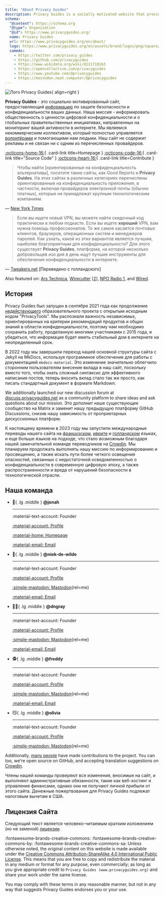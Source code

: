 ```yaml
---
title: "About Privacy Guides"
description: Privacy Guides is a socially motivated website that provides information for protecting your data security and privacy.
schema:
  "@context": https://schema.org
  "@type": Organization
  "@id": https://www.privacyguides.org/
  name: Privacy Guides
  url: https://www.privacyguides.org/en/about/
  logo: https://www.privacyguides.org/en/assets/brand/logos/png/square/pg-yellow.png
  sameAs:
    - https://twitter.com/privacy_guides
    - https://github.com/privacyguides
    - https://www.wikidata.org/wiki/Q111710163
    - https://opencollective.com/privacyguides
    - https://www.youtube.com/@privacyguides
    - https://mastodon.neat.computer/@privacyguides
---
```


![Лого Privacy Guides](../assets/brand/logos/png/square/pg-yellow.png){ align=right }

**Privacy Guides** - это социально мотивированный сайт, предоставляющий [информацию](/kb) по защите безопасности и конфиденциальности ваших данных. Наша миссия - информировать общественность о ценности цифровой конфиденциальности и о глобальных правительственных инициативах, направленных на мониторинг вашей активности в интернете. Мы являемся некоммерческим коллективом, который полностью управляется [волонтёрами](https://discuss.privacyguides.net/g/team) и помогающими нам людьми. Наш сайт не содержит рекламы и не связан ни с одним из перечисленных провайдеров.

[:octicons-home-16:](https://www.privacyguides.org){ .card-link title=Homepage }
[:octicons-code-16:](https://github.com/privacyguides/privacyguides.org){ .card-link title="Source Code" }
[:octicons-heart-16:](donate.md){ .card-link title=Contribute }

> Чтобы найти [ориентированные на конфиденциальность альтернативы], посетите такие сайты, как Good Reports и **Privacy Guides**. На этих сайтах в различных категориях перечислены ориентированные на конфиденциальность приложения, в частности, включая провайдеров электронной почты (обычно платных), которые не принадлежат крупным технологическим компаниям.

— [New York Times](https://nytimes.com/wirecutter/guides/online-security-social-media-privacy)

> Если вы ищете новый VPN, вы можете найти скидочный код практически в любом подкасте. Если вы ищете **хороший** VPN, вам нужна помощь профессионалов. То же самое касается почтовых клиентов, браузеров, операционных систем и менеджеров паролей. Как узнать, какой из этих вариантов является лучшим, наиболее благоприятным для конфиденциальности? Для этого существует **Privacy Guides**, платформа, на которой несколько добровольцев изо дня в день ищут лучшие инструменты для обеспечения конфиденциальности в интернете.

— [Tweakers.net](https://tweakers.net/reviews/10568/op-zoek-naar-privacyvriendelijke-tools-niek-de-wilde-van-privacy-guides.html) [Переведено с голландского]

Also featured on: [Ars Technica](https://arstechnica.com/gadgets/2022/02/is-firefox-ok), [Wirecutter](https://nytimes.com/wirecutter/guides/practical-guide-to-securing-windows-pc) [[2](https://nytimes.com/wirecutter/guides/practical-guide-to-securing-your-mac)], [NPO Radio 1](https://nporadio1.nl/nieuws/binnenland/8eaff3a2-8b29-4f63-9b74-36d2b28b1fe1/ooit-online-eens-wat-doms-geplaatst-ga-jezelf-eens-googlen-en-kijk-dan-wat-je-tegenkomt), and [Wired](https://wired.com/story/firefox-mozilla-2022).

## История

Privacy Guides был запущен в сентябре 2021 года как продолжение [недействующего](privacytools.md) образовательного проекта с открытым исходным кодом "PrivacyTools". Мы распознали важность независимых, ориентированных на критерии рекомендаций продуктов и общих знаний в области конфиденциальности, поэтому нам необходимо сохранить работу, проделанную многими участниками с 2015 года, и убедиться, что информация будет иметь стабильный дом в интернете на неопределенный срок.

В 2022 году мы завершили переход нашей основной структуры сайта с Jekyll на MkDocs, используя программное обеспечение для работы с документацией `mkdocs-material`. Это изменение значительно облегчило сторонним пользователям внесение вклада в наш сайт, поскольку вместо того, чтобы знать сложный синтаксис для эффективного написания постов, теперь вносить вклад стало так же просто, как писать стандартный документ в формате Markdown.

We additionally launched our new discussion forum at [discuss.privacyguides.net](https://discuss.privacyguides.net) as a community platform to share ideas and ask questions about our mission. Это дополнит наше существующее сообщество на Matrix и заменит нашу предыдущую платформу GitHub Discussions, снизив нашу зависимость от проприетарных дискуссионных платформ.

К настоящему времени в 2023 году мы запустили международные переводы нашего сайта на [французском](/fr/), [иврите](/he/) и [голландском](/nl/) языках, и еще больше языков на подходе, что стало возможным благодаря нашей замечательной команде переводчиков на [Crowdin](https://crowdin.com/project/privacyguides). Мы планируем продолжать выполнять нашу миссию по информированию и просвещению, а также искать пути более четкого освещения опасностей, связанных с недостаточной осведомленностью о конфиденциальности в современную цифровую эпоху, а также распространенности и вреда от нарушений безопасности в технологической отрасли.

## Наша команда
<!-- markdownlint-disable MD030 -->

<div class="grid cards" markdown>
<!--  Every team member should have a unique emoji.
      Team member cards should include ONLY the following links:
      - Discourse Profile
      - ONE Link of team member's choice
      - Email if applicable
      This is to keep it fair and not spammy, especially as we grow.
-->

-   :robot:{ .lg .middle } **@jonah**

    ---

    :material-text-account: Founder

    [:material-account: Profile](https://discuss.privacyguides.net/u/jonah)

    [:material-home: Homepage](https://www.jonaharagon.com)

    [:material-email: Email](mailto:jonah@privacyguides.org)

-   :cactus:{ .lg .middle } **@niek-de-wilde**

    ---

    :material-text-account: Founder

    [:material-account: Profile](https://discuss.privacyguides.net/u/Niek-de-Wilde)

    [:simple-mastodon: Mastodon](https://mastodon.social/@blacklight447 "@blacklight447@mastodon.social"){rel=me}

    [:material-email: Email](mailto:niekdewilde@privacyguides.org)

-   :polar_bear:{ .lg .middle } **@dngray**

    ---

    :material-text-account: Founder

    [:material-account: Profile](https://discuss.privacyguides.net/u/dngray)

    [:simple-mastodon: Mastodon](https://mastodon.social/@dngray "@dngray@mastodon.social"){rel=me}

    [:material-email: Email](mailto:dngray@privacyguides.org)

-   :detective:{ .lg .middle } **@freddy**

    ---

    :material-text-account: Founder

    [:material-account: Profile](https://discuss.privacyguides.net/u/freddy)

    [:simple-mastodon: Mastodon](https://social.lol/@freddy "@freddy@social.lol"){rel=me}

    [:material-email: Email](mailto:freddy@privacyguides.org)

-   :smirk_cat:{ .lg .middle } **@olivia**

    ---

    :material-text-account: Founder

    [:material-account: Profile](https://discuss.privacyguides.net/u/olivia)

    [:simple-mastodon: Mastodon](https://mastodon.neat.computer/@oliviablob "@oliviablob@neat.computer"){rel=me}

</div>

Additionally, [many people](https://github.com/privacyguides/privacyguides.org/graphs/contributors) have made contributions to the project. You can too, we're open source on GitHub, and accepting translation suggestions on [Crowdin](https://crowdin.com/project/privacyguides).

Члены нашей команды проверяют все изменения, вносимые на сайт, и выполняют административные обязанности, такие как веб-хостинг и управление финансами, однако они не получают личной прибыли от этого сайта. Денежные пожертвования для Privacy Guides подлежат налоговым вычетам в США.

## Лицензия Сайта

<div class="admonition danger" markdown>

Следующий текст является человеко-читаемым кратким изложением (но не заменой) [лицензии](/license).

</div>

:fontawesome-brands-creative-commons: :fontawesome-brands-creative-commons-by: :fontawesome-brands-creative-commons-sa: Unless otherwise noted, the original content on this website is made available under the [Creative Commons Attribution-ShareAlike 4.0 International Public License](https://github.com/privacyguides/privacyguides.org/blob/main/LICENSE). This means that you are free to copy and redistribute the material in any medium or format for any purpose, even commercially; as long as you give appropriate credit to `Privacy Guides (www.privacyguides.org)` and share your work under the same license.

You may comply with these terms in any reasonable manner, but not in any way that suggests Privacy Guides endorses you or your use.
